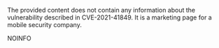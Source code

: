The provided content does not contain any information about the vulnerability described in CVE-2021-41849. It is a marketing page for a mobile security company.

NOINFO